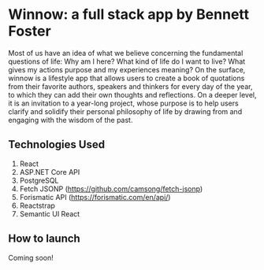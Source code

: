# Winnow: a full stack app by Bennett Foster

Most of us have an idea of what we believe concerning the fundamental questions of life: Why am I here? What kind of life do I want to live? What gives my actions purpose and my experiences meaning? On the surface, winnow is a lifestyle app that allows users to create a book of quotations from their favorite authors, speakers and thinkers for every day of the year, to which they can add their own thoughts and reflections. On a deeper level, it is an invitation to a year-long project, whose purpose is to help users clarify and solidify their personal philosophy of life by drawing from and engaging with the wisdom of the past.

## Technologies Used

1. React
1. ASP.NET Core API
1. PostgreSQL
1. Fetch JSONP (https://github.com/camsong/fetch-jsonp)
1. Forismatic API (https://forismatic.com/en/api/)
1. Reactstrap
1. Semantic UI React

## How to launch

Coming soon!
